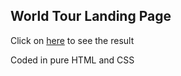 ## World Tour Landing Page 

Click on [here](https://unruffled-varahamihira-709f76.netlify.app/) to see the result

Coded in pure HTML and CSS